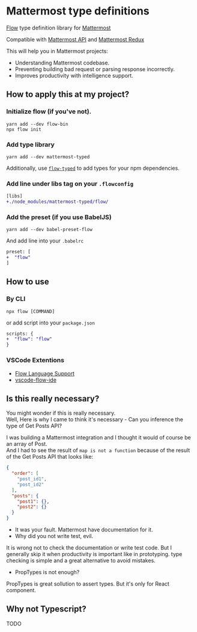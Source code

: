 # Mattermost type definitions 
[Flow](https://flow.org/) type definition library for [Mattermost](https://about.mattermost.com/)

Compatible with [Mattermost API](https://api.mattermost.com) and [Mattermost Redux](https://github.com/mattermost/mattermost-redux)

This will help you in Mattermost projects:
* Understanding Mattermost codebase.
* Preventing building bad request or parsing response incorrectly.
* Improves productivity with intelligence support.

## How to apply this at my project?

### Initialize flow (if you've not).
```
yarn add --dev flow-bin
npx flow init
```

### Add type library
```
yarn add --dev mattermost-typed
```

Additionally, use [`flow-typed`](https://github.com/flowtype/flow-typed) to add types for your npm dependencies.

### Add line under libs tag on your `.flowconfig`
```diff
[libs]
+./node_modules/mattermost-typed/flow/
```

### Add the preset (if you use BabelJS)
```
yarn add --dev babel-preset-flow
```

And add line into your `.babelrc`
```diff
preset: [
+  "flow"
]
```

## How to use

### By CLI
```
npx flow [COMMAND] 
```

or add script into your `package.json`
```diff
scripts: {
+  "flow": "flow"
}
```

### VSCode Extentions
* [Flow Language Support](https://marketplace.visualstudio.com/items?itemName=flowtype.flow-for-vscode)
* [vscode-flow-ide](https://marketplace.visualstudio.com/items?itemName=gcazaciuc.vscode-flow-ide)

## Is this really necessary? 
You might wonder if this is really necessary.  
Well, Here is why I came to think it's necessary - Can you inference the type of Get Posts API? 

I was building a Mattermost integration and I thought it would of course be an array of Post.  
And I had to see the result of `map is not a function` because of the result of the Get Posts API that looks like:
```json
{
  "order": [
    "post_id1",
    "post_id2"
  ],
  "posts": {
    "post1": {},
    "post2": {}
  }
}
```

* It was your fault. Mattermost have documentation for it.
* Why did you not write test, evil.

It is wrong not to check the documentation or write test code. But I generally skip it when productivity is important like in prototyping.
type checking is simple and a great alternative to avoid mistakes.

* PropTypes is not enough?

PropTypes is great sollution to assert types. But it's only for React component.

## Why not Typescript?
TODO
